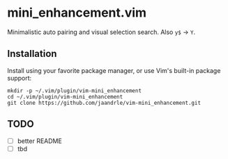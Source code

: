 # mini_enhancement.vim

Minimalistic auto pairing and visual selection search. Also `y$` → `Y`.

## Installation

Install using your favorite package manager, or use Vim's built-in package
support:

    mkdir -p ~/.vim/plugin/vim-mini_enhancement
    cd ~/.vim/plugin/vim-mini_enhancement
    git clone https://github.com/jaandrle/vim-mini_enhancement.git

## TODO
- [ ] better README
- [ ] tbd
